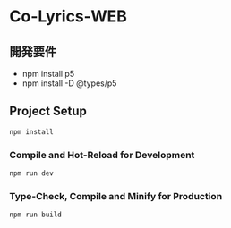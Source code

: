 # Co-Lyrics-WEB


## 開発要件

- npm install p5
- npm install -D @types/p5


## Project Setup

```sh
npm install
```

### Compile and Hot-Reload for Development

```sh
npm run dev
```

### Type-Check, Compile and Minify for Production

```sh
npm run build
```
